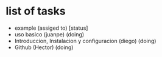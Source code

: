 # list of tasks

- example (assiged to) [status]
- uso basico (juanpe) (doing)
- Introduccion, Instalacion y configuracion (diego) (doing)
- Github (Hector) (doing)
